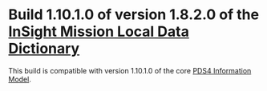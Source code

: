 # Build 1.10.1.0 of version 1.8.2.0 of the [InSight Mission Local Data Dictionary](https://github.com/nasa-pds/ldd-insight)

This build is compatible with version 1.10.1.0 of the core [PDS4 Information Model](https://pds.nasa.gov/pds4/doc/im/).